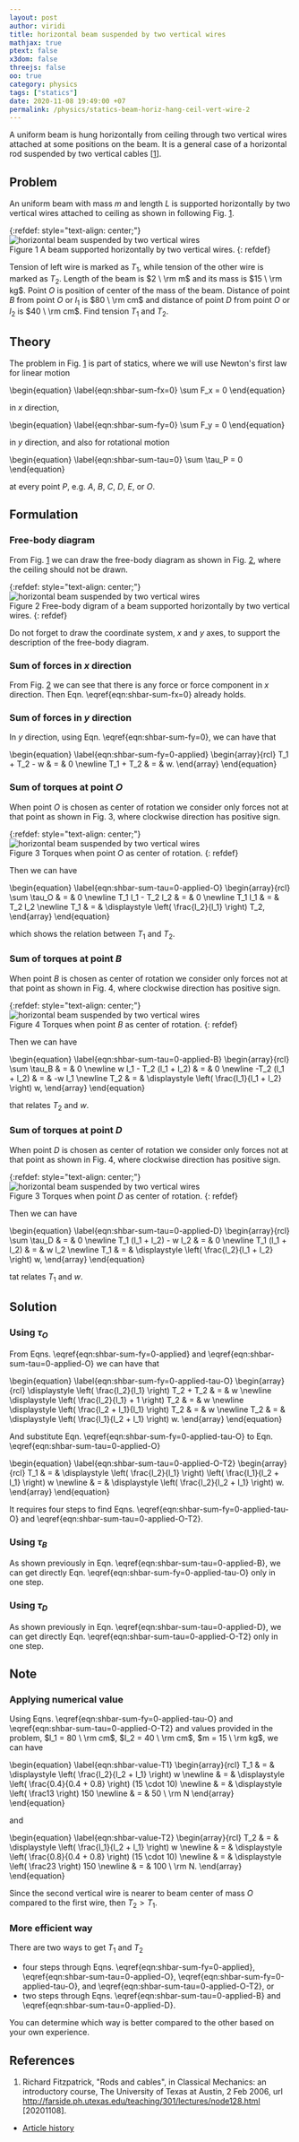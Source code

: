 ```yaml
---
layout: post
author: viridi
title: horizontal beam suspended by two vertical wires
mathjax: true
ptext: false
x3dom: false
threejs: false
oo: true
category: physics
tags: ["statics"]
date: 2020-11-08 19:49:00 +07
permalink: /physics/statics-beam-horiz-hang-ceil-vert-wire-2
---
```

A uniform beam is hung horizontally from ceiling through two vertical wires attached at some positions on the beam. It is a general case of a horizontal rod suspended by two vertical cables [[1](#ref1)].


## Problem
An uniform beam with mass $m$ and length $L$ is supported horizontally by two vertical wires attached to ceiling as shown in following Fig. <a href="#fig:shbar-vwire2-0">1</a>.

{:refdef: style="text-align: center;"}
![horizontal beam suspended by two vertical wires](/assets/img/phys/hbar-vwire2-0.png)
<br />
Figure <a name="fig:shbar-vwire2-0">1</a> A beam supported horizontally by two vertical wires.
{: refdef}

Tension of left wire is marked as $T_1$, while tension of the other wire is marked as $T_2$. Length of the beam is $2 \ \rm m$ and its mass is $15 \ \rm kg$. Point $O$ is position of center of the mass of the beam. Distance of point $B$ from point $O$ or $l_1$ is $80 \ \rm cm$ and distance of point $D$ from point $O$ or $l_2$ is $40 \ \rm cm$. Find tension $T_1$ and $T_2$.


## Theory
The problem in Fig. <a href="#fig:shbar-vwire2-0">1</a> is part of statics, where we will use Newton's first law for linear motion

\begin{equation}
\label{eqn:shbar-sum-fx=0}
\sum F_x = 0
\end{equation}

in $x$ direction,

\begin{equation}
\label{eqn:shbar-sum-fy=0}
\sum F_y = 0
\end{equation}

in $y$ direction, and also for rotational motion

\begin{equation}
\label{eqn:shbar-sum-tau=0}
\sum \tau_P = 0
\end{equation}

at every point $P$, e.g. $A$, $B$, $C$, $D$, $E$, or $O$.


## Formulation
### Free-body diagram
From Fig. <a href="#fig:shbar-vwire2-0">1</a> we can draw the free-body diagram as shown in Fig. <a href="#fig:shbar-vwire2-1">2</a>, where the ceiling should not be drawn.

{:refdef: style="text-align: center;"}
![horizontal beam suspended by two vertical wires](/assets/img/phys/hbar-vwire2-1.png)
<br />
Figure <a name="fig:shbar-vwire2-1">2</a> Free-body digram of a beam supported horizontally by two vertical wires.
{: refdef}

Do not forget to draw the coordinate system, $x$ and $y$ axes, to support the description of the free-body diagram.

### Sum of forces in $x$ direction
From Fig. <a href="#fig:shbar-vwire2-1">2</a> we can see that there is any force or force component in $x$ direction. Then Eqn. \eqref{eqn:shbar-sum-fx=0} already holds.

### Sum of forces in $y$ direction
In $y$ direction, using Eqn. \eqref{eqn:shbar-sum-fy=0}, we can have that

\begin{equation}
\label{eqn:shbar-sum-fy=0-applied}
\begin{array}{rcl}
T_1 + T_2 - w & = & 0 \newline
T_1 + T_2 & = & w.
\end{array}
\end{equation}

### Sum of torques at point $O$
When point $O$ is chosen as center of rotation we consider only forces not at that point as shown in Fig. <a name="#fig:shbar-vwire2-2">3</a>, where clockwise direction has positive sign.

{:refdef: style="text-align: center;"}
![horizontal beam suspended by two vertical wires](/assets/img/phys/hbar-vwire2-2.png)
<br />
Figure <a name="fig:shbar-vwire2-2">3</a> Torques when point $O$ as center of rotation.
{: refdef}

Then we can have

\begin{equation}
\label{eqn:shbar-sum-tau=0-applied-O}
\begin{array}{rcl}
\sum \tau_O & = & 0 \newline
T_1 l_1 - T_2 l_2 & = & 0 \newline
T_1 l_1 & = & T_2 l_2 \newline
T_1 & = & \displaystyle \left( \frac{l_2}{l_1} \right) T_2,
\end{array}
\end{equation}

which shows the relation between $T_1$ and $T_2$.

### Sum of torques at point $B$
When point $B$ is chosen as center of rotation we consider only forces not at that point as shown in Fig. <a name="#fig:shbar-vwire2-3">4</a>, where clockwise direction has positive sign.

{:refdef: style="text-align: center;"}
![horizontal beam suspended by two vertical wires](/assets/img/phys/hbar-vwire2-3.png)
<br />
Figure <a name="fig:shbar-vwire2-3">4</a> Torques when point $B$ as center of rotation.
{: refdef}

Then we can have

\begin{equation}
\label{eqn:shbar-sum-tau=0-applied-B}
\begin{array}{rcl}
\sum \tau_B & = & 0 \newline
w l_1 - T_2 (l_1 + l_2) & = & 0 \newline
-T_2 (l_1 + l_2) & = & -w l_1 \newline
T_2 & = & \displaystyle \left( \frac{l_1}{l_1 + l_2} \right) w,
\end{array}
\end{equation}

that relates $T_2$ and $w$.

### Sum of torques at point $D$
When point $D$ is chosen as center of rotation we consider only forces not at that point as shown in Fig. <a name="#fig:shbar-vwire2-3">4</a>, where clockwise direction has positive sign.

{:refdef: style="text-align: center;"}
![horizontal beam suspended by two vertical wires](/assets/img/phys/hbar-vwire2-4.png)
<br />
Figure <a name="fig:shbar-vwire2-4">3</a> Torques when point $D$ as center of rotation.
{: refdef}

Then we can have

\begin{equation}
\label{eqn:shbar-sum-tau=0-applied-D}
\begin{array}{rcl}
\sum \tau_D & = & 0 \newline
T_1 (l_1 + l_2) - w l_2 & = & 0 \newline
T_1 (l_1 + l_2) & = & w l_2 \newline
T_1 & = & \displaystyle \left( \frac{l_2}{l_1 + l_2} \right) w,
\end{array}
\end{equation}

tat relates $T_1$ and $w$.


## Solution
### Using $\tau_O$
From Eqns. \eqref{eqn:shbar-sum-fy=0-applied} and \eqref{eqn:shbar-sum-tau=0-applied-O} we can have that

\begin{equation}
\label{eqn:shbar-sum-fy=0-applied-tau-O}
\begin{array}{rcl}
\displaystyle \left( \frac{l_2}{l_1} \right) T_2 + T_2 & = & w \newline
\displaystyle \left( \frac{l_2}{l_1} + 1 \right) T_2 & = & w \newline
\displaystyle \left( \frac{l_2 + l_1}{l_1} \right) T_2 & = & w \newline
T_2 & = & \displaystyle \left( \frac{l_1}{l_2 + l_1} \right) w.
\end{array}
\end{equation}

And substitute Eqn. \eqref{eqn:shbar-sum-fy=0-applied-tau-O} to Eqn. \eqref{eqn:shbar-sum-tau=0-applied-O}

\begin{equation}
\label{eqn:shbar-sum-tau=0-applied-O-T2}
\begin{array}{rcl}
T_1 & = & \displaystyle \left( \frac{l_2}{l_1} \right) \left( \frac{l_1}{l_2 + l_1} \right) w \newline
& = & \displaystyle \left( \frac{l_2}{l_2 + l_1} \right) w.
\end{array}
\end{equation}

It requires four steps to find Eqns. \eqref{eqn:shbar-sum-fy=0-applied-tau-O} and \eqref{eqn:shbar-sum-tau=0-applied-O-T2}.

### Using $\tau_B$
As shown previously in Eqn. \eqref{eqn:shbar-sum-tau=0-applied-B}, we can get directly Eqn. \eqref{eqn:shbar-sum-fy=0-applied-tau-O} only in one step.

### Using $\tau_D$
As shown previously in Eqn. \eqref{eqn:shbar-sum-tau=0-applied-D}, we can get directly Eqn. \eqref{eqn:shbar-sum-tau=0-applied-O-T2} only in one step.


## Note
### Applying numerical value
Using Eqns. \eqref{eqn:shbar-sum-fy=0-applied-tau-O} and \eqref{eqn:shbar-sum-tau=0-applied-O-T2} and values provided in the problem, $l_1 = 80 \ \rm cm$, $l_2 = 40 \ \rm cm$, $m = 15 \ \rm kg$, we can have

\begin{equation}
\label{eqn:shbar-value-T1}
\begin{array}{rcl}
T_1 & = & \displaystyle \left( \frac{l_2}{l_2 + l_1} \right) w \newline
& = & \displaystyle \left( \frac{0.4}{0.4 + 0.8} \right) (15 \cdot 10) \newline
& = & \displaystyle \left( \frac13 \right) 150 \newline
& = & 50 \ \rm N
\end{array}
\end{equation}

and

\begin{equation}
\label{eqn:shbar-value-T2}
\begin{array}{rcl}
T_2 & = & \displaystyle \left( \frac{l_1}{l_2 + l_1} \right) w \newline
& = & \displaystyle \left( \frac{0.8}{0.4 + 0.8} \right) (15 \cdot 10) \newline
& = & \displaystyle \left( \frac23 \right) 150 \newline
& = & 100 \ \rm N.
\end{array}
\end{equation}

Since the second vertical wire is nearer to beam center of mass $O$ compared to the first wire, then $T_2 > T_1$.

### More efficient way
There are two ways to get $T_1$ and $T_2$

+ four steps through Eqns. \eqref{eqn:shbar-sum-fy=0-applied}, \eqref{eqn:shbar-sum-tau=0-applied-O}, \eqref{eqn:shbar-sum-fy=0-applied-tau-O}, and \eqref{eqn:shbar-sum-tau=0-applied-O-T2}, or
+ two steps through Eqns. \eqref{eqn:shbar-sum-tau=0-applied-B} and \eqref{eqn:shbar-sum-tau=0-applied-D}.

You can determine which way is better compared to the other based on your own experience.


## References
1. <a name="ref1"></a>Richard Fitzpatrick, "Rods and cables", in Classical Mechanics: an introductory course, The University of Texas at Austin, 2 Feb 2006, url <http://farside.ph.utexas.edu/teaching/301/lectures/node128.html> [20201108].

+ [Article history](https://github.com/butiran/butiran.github.io/commits/master/_posts/phys/2020-11-08-statics-beam-horiz-hang-ceil-vert-wire-2.md)
